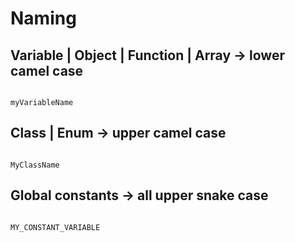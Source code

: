 # Naming

## Variable | Object | Function | Array -> lower camel case

```

myVariableName

```

## Class | Enum -> upper camel case

```

MyClassName

```

## Global constants -> all upper snake case

```

MY_CONSTANT_VARIABLE

```
